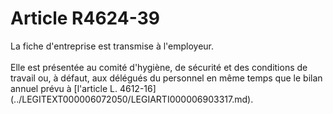 # Article R4624-39

 

<p align="left">
  La fiche d'entreprise est transmise à l'employeur. <br /> <br />Elle est présentée au comité d'hygiène, de sécurité et des conditions de travail ou, à défaut, aux délégués du personnel en même temps que le bilan annuel prévu à [l'article L. 4612-16](../LEGITEXT000006072050/LEGIARTI000006903317.md).
</p>